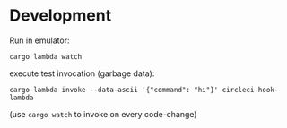 # Development

Run in emulator:

```shell
cargo lambda watch
```

execute test invocation (garbage data):
```shell
cargo lambda invoke --data-ascii '{"command": "hi"}' circleci-hook-lambda
```

(use `cargo watch` to invoke on every code-change)
